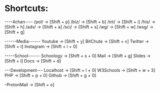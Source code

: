 # Shortcuts:

----4chan----
 /pol/ -> [Shift + p]
 /biz/ -> [Shift + b]
 /int/ -> [Shift + i]
 /his/ -> [Shift + h]
 /adv/ -> [Shift + a]
 /sci/ -> [Shift + s]
 /wg/  -> [Shift + w]
 /wsg/ -> [Shift + g]

------Media------
 Youtube   -> [Shift + y]
 BitChute  -> [Shift + v]
 Twitter   -> [Shift + t]
 Instagram -> [Shift + i + 0]

-----School------
 Schoology -> [Shift + s + 0]
 Mail      -> [Shift + g]
 Slides    -> [Shift + l]
 Docs      -> [Shift + d]

---Development---
 Localhost -> [Shift + l + 0]
 W3Schools -> [Shift + w + 3]
 PHP       -> [Shift + p + 0]
 Github    -> [Shift + g + 0]

-ProtonMail -> [Shift + o]

